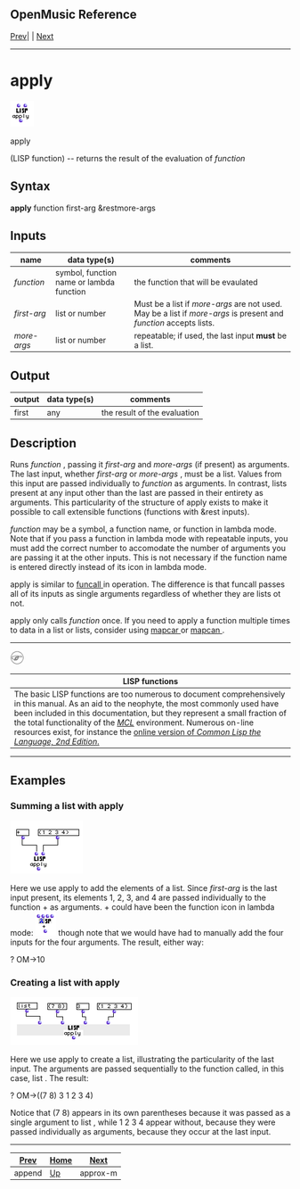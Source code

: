 OpenMusic Reference  
---  
[Prev](append)| | [Next](approx-m)  
  
* * *

# apply

![](figures/functions/lisp/apply.png)

  
  
apply  
  
(LISP function) \-- returns the result of the evaluation of  _function_   

## Syntax

   **apply**  function first-arg &restmore-args  

## Inputs

name| data type(s)| comments  
---|---|---  
  _function_ |  symbol, function name or lambda function | the function that will be evaulated  
  _first-arg_ |  list or number| Must be a list if  _more-args_  are not used. May be a list if  _more-args_  is present and _function_  accepts lists.  
  _more-args_ |  list or number| repeatable; if used, the last input **must** be a list.  
  
## Output

output| data type(s)| comments  
---|---|---  
first| any| the result of the evaluation  
  
## Description

Runs  _function_  , passing it  _first-arg_  and  _more-args_  (if present) as
arguments. The last input, whether  _first-arg_  or  _more-args_  , must be a
list. Values from this input are passed individually to  _function_  as
arguments. In contrast, lists present at any input other than the last are
passed in their entirety as arguments. This particularity of the structure of
 apply  exists to make it possible to call extensible functions (functions
with &rest inputs).

 _function_  may be a symbol, a function name, or function in lambda mode.
Note that if you pass a function in lambda mode with repeatable inputs, you
must add the correct number to accomodate the number of arguments you are
passing it at the other inputs. This is not necessary if the function name is
entered directly instead of its icon in lambda mode.

 apply  is similar to [ funcall ](funcall) in operation. The difference
is that  funcall  passes all of its inputs as single arguments regardless of
whether they are lists ot not.

 apply  only calls  _function_  once. If you need to  apply  a function
multiple times to data in a list or lists, consider using
[ mapcar ](mapcar) or [ mapcan ](mapcan).



***

 ![Note](figures/images/note.gif) 
 
| **LISP functions**|
|--|
| The basic LISP functions are too numerous to document comprehensively in this manual. As an aid to the neophyte, the most commonly used have been included in this documentation, but they represent a small fraction of the total functionality of the [_MCL_](glossary#MCL) environment. Numerous on-line resources exist, for instance the [online version of _Common Lisp the Language, 2nd Edition_.](https://www.cs.cmu.edu/Groups/AI/html/cltl/clm/clm.html)|


***

  
## Examples

### Summing a list with  apply 

![](figures/functions/lisp/applyEX1.png)

Here we use  apply  to add the elements of a list. Since  _first-arg_  is the
last input present, its elements 1, 2, 3, and 4 are passed individually to the
function  +  as arguments.  +  could have been the function icon in lambda
mode: ![](figures/functions/lisp/applyEX3.png) though note that we would have
had to manually add the four inputs for the four arguments. The result, either
way:

 ? OM->10 

### Creating a list with  apply 

![](figures/functions/lisp/applyEX2.png)

Here we use  apply  to create a list, illustrating the particularity of the
last input. The arguments are passed sequentially to the function called, in
this case,  list . The result:

 ? OM->((7 8) 3 1 2 3 4) 

Notice that (7 8) appears in its own parentheses because it was passed as a
single argument to  list , while 1 2 3 4 appear without, because they were
passed individually as arguments, because they occur at the last input.

* * *

[Prev](append)| [Home](index)| [Next](approx-m)  
---|---|---  
append| [Up](funcref.main)| approx-m


